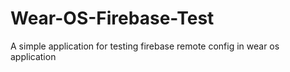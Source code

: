 # Wear-OS-Firebase-Test
A simple application for testing firebase remote config in wear os application

